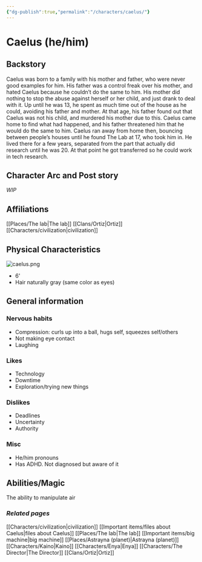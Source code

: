 ```yaml
---
{"dg-publish":true,"permalink":"/characters/caelus/"}
---
```


# Caelus (he/him)
## Backstory
Caelus was born to a family with his mother and father, who were never good examples for him. His father was a control freak over his mother, and hated Caelus because he couldn’t do the same to him. His mother did nothing to stop the abuse against herself or her child, and just drank to deal with it. Up until he was 13, he spent as much time out of the house as he could, avoiding his father and mother. At that age, his father found out that Caelus was not his child, and murdered his mother due to this. Caelus came home to find what had happened, and his father threatened him that he would do the same to him. Caelus ran away from home then, bouncing between people’s houses until he found The Lab at 17, who took him in. He lived there for a few years, separated from the part that actually did research until he was 20. At that point he got transferred so he could work in tech research.
## Character Arc and Post story
*WIP*

## Affiliations
[[Places/The lab\|The lab]]
[[Clans/Ortiz\|Ortiz]]
[[Characters/civilization\|civilization]]
## Physical Characteristics
![caelus.png](/img/user/pngs/caelus.png)
- 6'
- Hair naturally gray (same color as eyes)
## General information
### Nervous habits 
- Compression: curls up into a ball, hugs self, squeezes self/others
- Not making eye contact
- Laughing
### Likes
- Technology
- Downtime
- Exploration/trying new things
### Dislikes
- Deadlines
- Uncertainty
- Authority
### Misc
- He/him pronouns
- Has ADHD. Not diagnosed but aware of it

## Abilities/Magic
The ability to manipulate air

### *Related pages*
[[Characters/civilization\|civilization]]
[[Important items/files about Caelus\|files about Caelus]]
[[Places/The lab\|The lab]]
[[Important items/big machine\|big machine]]
[[Places/Astrayna (planet)\|Astrayna (planet)]]
[[Characters/Kaino\|Kaino]]
[[Characters/Enya\|Enya]]
[[Characters/The Director\|The Director]]
[[Clans/Ortiz\|Ortiz]]


